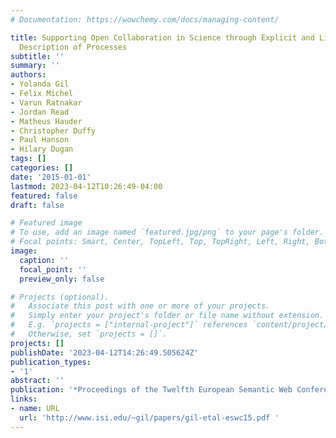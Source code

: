 ```yaml
---
# Documentation: https://wowchemy.com/docs/managing-content/

title: Supporting Open Collaboration in Science through Explicit and Linked Semantic
  Description of Processes
subtitle: ''
summary: ''
authors:
- Yolanda Gil
- Felix Michel
- Varun Ratnakar
- Jordan Read
- Matheus Hauder
- Christopher Duffy
- Paul Hanson
- Hilary Dugan
tags: []
categories: []
date: '2015-01-01'
lastmod: 2023-04-12T10:26:49-04:00
featured: false
draft: false

# Featured image
# To use, add an image named `featured.jpg/png` to your page's folder.
# Focal points: Smart, Center, TopLeft, Top, TopRight, Left, Right, BottomLeft, Bottom, BottomRight.
image:
  caption: ''
  focal_point: ''
  preview_only: false

# Projects (optional).
#   Associate this post with one or more of your projects.
#   Simply enter your project's folder or file name without extension.
#   E.g. `projects = ["internal-project"]` references `content/project/deep-learning/index.md`.
#   Otherwise, set `projects = []`.
projects: []
publishDate: '2023-04-12T14:26:49.505624Z'
publication_types:
- '1'
abstract: ''
publication: '*Proceedings of the Twelfth European Semantic Web Conference (ESWC)*'
links:
- name: URL
  url: 'http://www.isi.edu/~gil/papers/gil-etal-eswc15.pdf '
---
```

